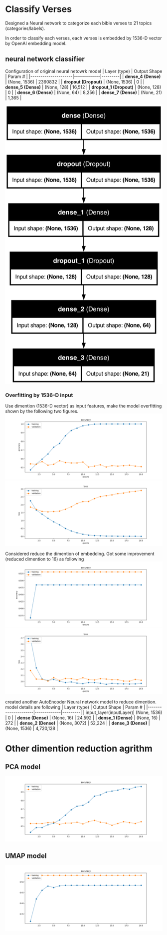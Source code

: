 # Classify Verses 
Designed a Neural network to categorize each bible verses to 21 topics (categories/labels).

In order to classify each verses, each verses is embedded by 1536-D vector by OpenAI embedding model.

## neural network classifier 
Configuration of original neural netowrk model 
| Layer (type)        | Output Shape | Param # |
|---------------------|-------------|---------|
| **dense_4 (Dense)** | (None, 1536)  | 2360832  |
| **dropout (Dropout)** | (None, 1536) | 0 |
| **dense_5 (Dense)** | (None, 128) | 16,512 |
| **dropout_1 (Dropout)** | (None, 128) | 0 |
| **dense_6 (Dense)** | (None, 64) | 8,256 |
| **dense_7 (Dense)** | (None, 21) | 1,365 |

![alt text](figure/model_nm_classifier.png)

### Overfitting by 1536-D input
Use dimention (1536-D vector) as input features, make the model overfitting shown by the following two figures. 
![alt text](figure/Figure_1536_accuracy.png)
![alt text](figure/Figure_1536_loss.png)

Considered reduce the dimention of embedding. Got some improvement (reduced dimention to 16) as following
![alt text](figure/Figure_accuracy_best_16-d.png)
![alt text](figure/Figure_loss_best_16-d.png)

created another AutoEncoder Neural network model to reduce dimention. model details are following
| Layer (type)        | Output Shape | Param # |
|---------------------|-------------|---------|
| input_layer(inputLayer)| (None, 1536)  | 0  |
| **dense (Dense)** | (None, 16) | 24,592 |
| **dense_1 (Dense)** | (None, 16) | 272 |
| **dense_2 (Dense)** | (None, 3072) | 52,224 |
| **dense_3 (Dense)** | (None, 1536) | 4,720,128 |

# Other dimention reduction agrithm 
## PCA model
![alt text](figure/Figure_PCA_Accuracy.png)

## UMAP model
![alt text](figure/Figure_umap_accuracy.png)